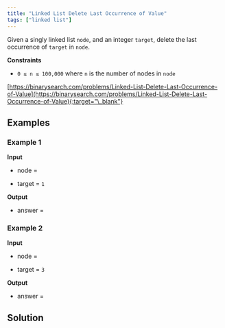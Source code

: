 ```yaml
---
title: "Linked List Delete Last Occurrence of Value"
tags: ["linked list"]
---
```


Given a singly linked list `node`, and an integer `target`, delete the last occurrence of `target` in `node`.

**Constraints**

- `0 ≤ n ≤ 100,000` where `n` is the number of nodes in `node`

[https://binarysearch.com/problems/Linked-List-Delete-Last-Occurrence-of-Value](https://binarysearch.com/problems/Linked-List-Delete-Last-Occurrence-of-Value){:target="\_blank"}

<script src="/assets/js/viz/viz.js"></script>
<script src="/assets/js/viz/lite.render.js"></script>

## Examples

### Example 1

**Input**

- node =

<div id="example1Node" style="text-align: center"></div>
<script>
  var viz = new Viz();
  
  viz.renderSVGElement("digraph example1Node { 0 [label = 1]; 1 [label = 2]; 2 [label = 3]; 3 [label = 1]; 0->1->2->3; rankdir=LR }")
  .then(function(element) {
    document.getElementById("example1Node").appendChild(element);
  })
  .catch(error => {
    viz = new Viz();
    console.error(error);
  });
</script>

- target = `1`

**Output**

- answer =

<div id="example1Output" style="text-align: center"></div>
<script>
  var viz = new Viz();
  
  viz.renderSVGElement("digraph example1Output { 0 [label = 1]; 1 [label = 2]; 2 [label = 3]; 0->1->2; rankdir=LR }")
  .then(function(element) {
    document.getElementById("example1Output").appendChild(element);
  })
  .catch(error => {
    viz = new Viz();
    console.error(error);
  });
</script>

### Example 2

**Input**

- node =

<div id="example2Node" style="text-align: center"></div>
<script>
  var viz = new Viz();
  
  viz.renderSVGElement("digraph example2Node { 0 [label = 1]; 1 [label = 2]; 2 [label = 3]; 3 [label = 1]; 0->1->2->3; rankdir=LR }")
  .then(function(element) {
    document.getElementById("example2Node").appendChild(element);
  })
  .catch(error => {
    viz = new Viz();
    console.error(error);
  });
</script>

- target = `3`

**Output**

- answer =

<div id="example2Output" style="text-align: center"></div>
<script>
  var viz = new Viz();
  
  viz.renderSVGElement("digraph example2Output { 0 [label = 1]; 1 [label = 2]; 2 [label = 1]; 0->1->2; rankdir=LR }")
  .then(function(element) {
    document.getElementById("example2Output").appendChild(element);
  })
  .catch(error => {
    viz = new Viz();
    console.error(error);
  });
</script>

## Solution

<script src="https://gist.github.com/yaeba/16da7be5123724fcf6eccc25581cef5a.js?file=Linked-List-Delete-Last-Occurrence-of-Value.cpp"></script>
